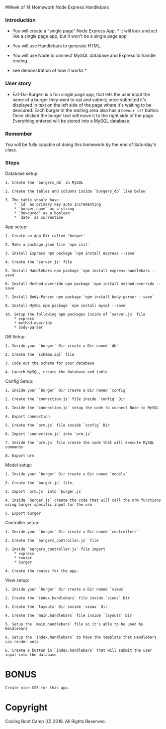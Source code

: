 #Week of 14 Homework Node Express Handlebars

### Introduction

* You will create a "single page" Node Express App.
			* it will look and act like a single page app, but it won't be a single page app

* You will use Handlebars to generate HTML.

* You will use Node to connect MySQL database and Express to handle routing.

* see demonstration of how it works * 

### User story

* Eat-Da-Burger! is a fun single page app, that lets the user input the name of a burger they want to eat and submit; once submited it's displayed in text on the left side of the page where it's waiting to be devoured. Each burger in the waiting area also has a `Devour it!` button. Once clicked the burger text will move it to the right side of the page. Everything entered will be stored into a MySQL database.

### Remember

You will be fully capable of doing this homework by the end of Saturday's class.

### Steps

Database setup:

	1. Create the `burgers_db` in MySQL

	2. Create the tables and columns inside `burgers_db` like below
	
	3. The table should have 
		* `id` as primary key auto incrementing
		* `burger_name` as a string
		* `devoured` as a boolean
		* `date` as currentime

App setup:

	1. Create an App Dir called 'burger'

	2. Make a package.json file `npm init`

	3. Install Express npm package `npm install express --save`

	4. Create the 'server.js' file

	5. Install Handlebars npm package `npm install express-handlebars --save`

	6. Install Method-override npm package `npm install method-override --save`

	7. Install Body-Parser npm package `npm install body-parser --save`

	8. Install MySQL npm package `npm install mysql --save`

	10. Setup the following npm packages inside of `server.js` file
		* express
		* method-override
		* body-parser

DB Setup:

	1. Inside your `burger` Dir create a Dir named `db`

	2. Create the `schema.sql` file

	3. Code out the schema for your database

	4. Launch MySQL, create the database and table

Config Setup:

	1. Inside your `burger` Dir create a Dir named `config`

	2. Create the `connection.js` file inside `config` Dir

	3. Inside the `connection.js` setup the code to connect Node to MySQL

	4. Export connection

	5. Create the `orm.js` file inside `config` Dir

	6. Import `connection.js` into `orm.js`

	7. Inside the `orm.js` file create the code that will execute MySQL commands

	8. Export orm

Model setup:

	1. Inside your `burger` Dir create a Dir named `models`

	2. Create the `burger.js` file.

	3. Import `orm.js` into `burger.js`

	4. Inside `burger.js` create the code that will call the orm functions using burger specific input for the orm

	5. Export burger

Controller setup:

	1. Inside your `burger` Dir create a Dir named `controllers`

	2. Create the `burgers_controller.js` file

	3. Inside `burgers_controller.js` file import
		* express
		* router
		* burger

	4. Create the routes for the app.

View setup:

	1. Inside your `burger` Dir create a Dir named `views`
	
	2. Create the `index.handlebars` file inside `views` Dir

	3. Create the `layouts` Dir inside `views` Dir

	4. Create the `main.handlebars` file inside `layouts` Dir
	
	5. Setup the `main.handlebars` file so it's able to be used by Handlebars

	6. Setup the `index.handlebars` to have the template that Handlebars can render onto

	6. Create a button in `index.handlebars` that will submit the user input into the database


# BONUS

	Create nice CSS for this app.

# Copyright
Coding Boot Camp (C) 2016. All Rights Reserved.
